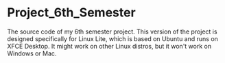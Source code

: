 # Project_6th_Semester
The source code of my 6th semester project.
This version of the project is designed specifically for Linux Lite, which is based on Ubuntu and runs on XFCE Desktop.
It might work on other Linux distros, but it won't work on Windows or Mac.
